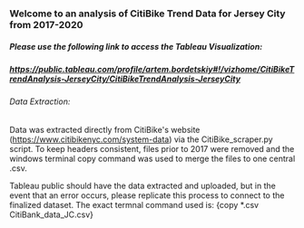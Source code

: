 ### Welcome to an analysis of CitiBike Trend Data for Jersey City from 2017-2020

##### Please use the following link to access the Tableau Visualization:
##### https://public.tableau.com/profile/artem.bordetskiy#!/vizhome/CitiBikeTrendAnalysis-JerseyCity/CitiBikeTrendAnalysis-JerseyCity

###### Data Extraction:

Data was extracted directly from CitiBike's website (https://www.citibikenyc.com/system-data) via the CitiBike_scraper.py script. To keep headers consistent, files prior to 2017 were removed and the windows terminal copy command was used to merge the files to one central .csv.

Tableau public should have the data extracted and uploaded, but in the event that an error occurs, please replicate this process to connect to the finalized dataset. The exact termnal command used is: {copy *.csv CitiBank_data_JC.csv}
